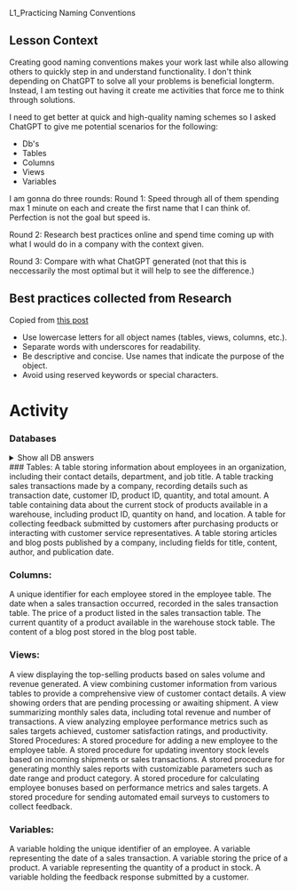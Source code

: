 L1_Practicing Naming Conventions

## Lesson Context
Creating good naming conventions makes your work last while also allowing others to quickly step in and understand functionality.
I don't think depending on ChatGPT to solve all your problems is beneficial longterm. Instead, I am testing out having it create me activities that force me to think through solutions.

I need to get better at quick and high-quality naming schemes so I asked ChatGPT to give me potential scenarios for the following:
- Db's
- Tables
- Columns
- Views
- Variables

I am gonna do three rounds:
Round 1: Speed through all of them spending max 1 minute on each and create the first name that I can think of. Perfection is not the goal but speed is. 

Round 2: Research best practices online and spend time coming up with what I would do in a company with the context given. 

Round 3: Compare with what ChatGPT generated (not that this is neccessarily the most optimal but it will help to see the difference.)

## Best practices collected from Research
Copied from [this post](https://community.databricks.com/t5/data-engineering/database-objects-naming-convention-for-bronze-silver-and-gold/td-p/6150)
- Use lowercase letters for all object names (tables, views, columns, etc.).
- Separate words with underscores for readability.
- Be descriptive and concise. Use names that indicate the purpose of the object.
- Avoid using reserved keywords or special characters.

# Activity 

### Databases
<details>
  <summary>Show all DB answers</summary>
 <hr> A database containing information related to human resources, including employee records, payroll details, and performance evaluations.
 <details>
    <summary>Answer</summary>
    This is the content of Answer 1.
  </details>
<hr> A database designed for content management, managing articles, blog posts, user comments, and multimedia content.
<details>
    <summary>Answer</summary>
    This is the content of Answer 2.
  </details>
<hr> A database supporting financial transactions, including accounts, transactions, balances, and investments.
<details>
    <summary>Answer</summary>
    This is the content of Answer 2.
  </details>
<hr> A database focused on healthcare data management, containing patient records, medical histories, prescriptions, and appointments.
</details>
### Tables:
A table storing information about employees in an organization, including their contact details, department, and job title.
A table tracking sales transactions made by a company, recording details such as transaction date, customer ID, product ID, quantity, and total amount.
A table containing data about the current stock of products available in a warehouse, including product ID, quantity on hand, and location.
A table for collecting feedback submitted by customers after purchasing products or interacting with customer service representatives.
A table storing articles and blog posts published by a company, including fields for title, content, author, and publication date.

### Columns:
A unique identifier for each employee stored in the employee table.
The date when a sales transaction occurred, recorded in the sales transaction table.
The price of a product listed in the sales transaction table.
The current quantity of a product available in the warehouse stock table.
The content of a blog post stored in the blog post table.

### Views:
A view displaying the top-selling products based on sales volume and revenue generated.
A view combining customer information from various tables to provide a comprehensive view of customer contact details.
A view showing orders that are pending processing or awaiting shipment.
A view summarizing monthly sales data, including total revenue and number of transactions.
A view analyzing employee performance metrics such as sales targets achieved, customer satisfaction ratings, and productivity.
Stored Procedures:
A stored procedure for adding a new employee to the employee table.
A stored procedure for updating inventory stock levels based on incoming shipments or sales transactions.
A stored procedure for generating monthly sales reports with customizable parameters such as date range and product category.
A stored procedure for calculating employee bonuses based on performance metrics and sales targets.
A stored procedure for sending automated email surveys to customers to collect feedback.

### Variables:
A variable holding the unique identifier of an employee.
A variable representing the date of a sales transaction.
A variable storing the price of a product.
A variable representing the quantity of a product in stock.
A variable holding the feedback response submitted by a customer.

